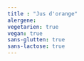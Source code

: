 ```yaml
---
title : "Jus d'orange"
alergene:
vegetarien: true
vegan: true
sans-glutten: true
sans-lactose: true
--- 
```

